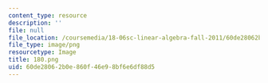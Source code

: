 ```yaml
---
content_type: resource
description: ''
file: null
file_location: /coursemedia/18-06sc-linear-algebra-fall-2011/60de28062b0e860f46e98bf6e6df88d5_180.png
file_type: image/png
resourcetype: Image
title: 180.png
uid: 60de2806-2b0e-860f-46e9-8bf6e6df88d5
---
```

